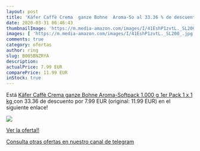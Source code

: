 ```yaml
---
layout: post
title: 'Käfer Caffè Crema  ganze Bohne  Aroma-So al 33.36 % de descuento'
date: 2020-03-31 06:46:43
thumbnailImage: 'https://m.media-amazon.com/images/I/41EshP1zvtL._SL200_.jpg'
images: [ 'https://m.media-amazon.com/images/I/41EshP1zvtL._SL200_.jpg' ]
comments: true
category: ofertas
author: ring
slug: B005BNZRYA
description:
actualPrice: 7.99 EUR
comparePrice: 11.99 EUR
inStock: true
---
```


Está [Käfer Caffè Crema  ganze Bohne  Aroma-Softpack  1.000 g  1er Pack  1 x 1 kg ](https://www.amazon.com/dp/B005BNZRYA/?tag=redken08-20) con 33.36 de descuento por 7.99 EUR (original: 11.99 EUR) en el siguiente enlace!

[![](https://m.media-amazon.com/images/I/41EshP1zvtL._SL200_.jpg)](https://www.amazon.com/dp/B005BNZRYA/?tag=redken08-20)

[Ver la oferta!!](https://www.amazon.com/dp/B005BNZRYA/?tag=redken08-20)

[Consulta otras ofertas en nuestro canal de telegram](https://t.me/s/ofertas25)
